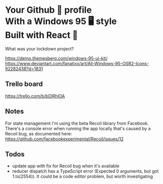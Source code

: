 # Your Github 🐙 profile<br /> With a Windows 95 🖥️ style<br /> Built with React 🚀

What was your lockdown project?

https://demo.themesberg.com/windows-95-ui-kit/
https://www.deviantart.com/fanatixx/art/All-Windows-95-OSR2-Icons-92282438?d=1831

## Trello board

https://trello.com/b/bDlRhlOA

## Notes

For state management I'm using the beta Recoil library from Facebook.
There's a console error when running the app locally that's caused by a Recoil bug, as documented here: https://github.com/facebookexperimental/Recoil/issues/12

## Todos

- update app with fix for Recoil bug when it's available
- reducer dispatch has a TypeScript error (Expected 0 arguments, but got 1.ts(2554)). It could be a code editor problem, but worth investigating
